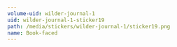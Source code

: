 ```yaml
---
volume-uid: wilder-journal-1
uid: wilder-journal-1-sticker19
path: /media/stickers/wilder-journal-1/sticker19.png
name: Book-faced
---
```

